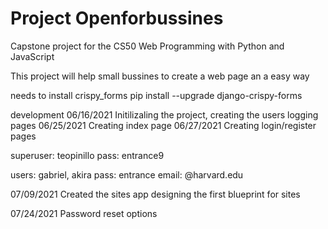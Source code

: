 # Project Openforbussines
Capstone project for the CS50 Web Programming with Python and JavaScript

This project will help small bussines to create a web page an a easy way

needs to install crispy_forms
pip install --upgrade django-crispy-forms


development
06/16/2021 Initilizaling the project, creating the users logging pages
06/25/2021 Creating index page
06/27/2021 Creating login/register pages

superuser: teopinillo
pass: entrance9

users: gabriel, akira
pass: entrance
email: @harvard.edu


07/09/2021
 Created the sites app
 designing the first blueprint for sites

 07/24/2021
  Password reset options



